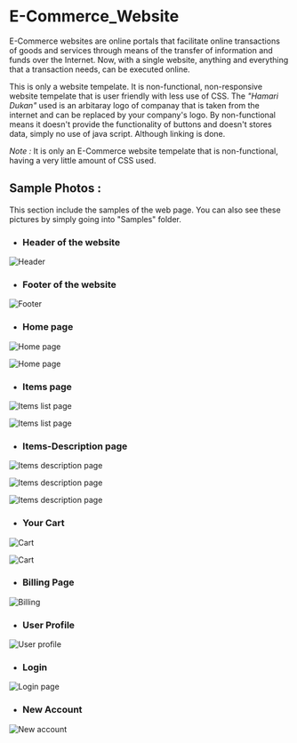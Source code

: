 # E-Commerce_Website

E-Commerce websites are online portals that facilitate online transactions of goods and services through means of the transfer of information and funds over the Internet. Now, with a single website, anything and everything that a transaction needs, can be executed online.

This is only a website tempelate. It is non-functional, non-responsive website tempelate that is user friendly with less use of CSS. The *"Hamari Dukan"* used is an arbitaray logo of companay that is taken from the internet and can be replaced by your company's logo. By non-functional means it doesn't provide the functionality of buttons and doesn't stores data, simply no use of java script. Although linking is done.

*Note :* It is only an E-Commerce website tempelate that is non-functional, having a very little amount of CSS used.

## Sample Photos :

This section include the samples of the web page. You can also see these pictures by simply going into "Samples" folder.

* ### Header of the website
![Header](/Samples/Header_Sample.png)

* ### Footer of the website
![Footer](/Samples/Footer_Sample.png)

* ### Home page 
![Home page](/Samples/Home-page_a_Sample.png)

![Home page](/Samples/Home-page_b_Sample.png)

* ### Items page 
![Items list page](/Samples/Items_list_a_Sample.png)

![Items list page](/Samples/Items_list_b_Sample.png)

* ### Items-Description page 
![Items description page](/Samples/Item_description_a_Sample.png)

![Items description page](/Samples/Item_description_b_Sample.png)

![Items description page](/Samples/Item_description_c_Sample.png)

* ### Your Cart
![Cart](/Samples/Cart-a_Sample.png)

![Cart](/Samples/Cart-b_Sample.png)

* ### Billing Page
![Billing](/Samples/Billing_Sample.png)

* ### User Profile
![User profile](/Samples/User-Profile_Sample.png)

* ### Login
![Login page](/Samples/Login_Sample.png)

* ### New Account
![New account](/Samples/New-account_Sample.png)





